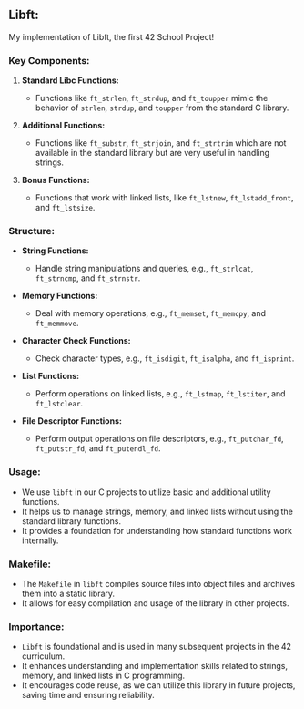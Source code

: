 ## Libft:
My implementation of Libft, the first 42 School Project!

### Key Components:

1. **Standard Libc Functions:**
   - Functions like `ft_strlen`, `ft_strdup`, and `ft_toupper` mimic the behavior of `strlen`, `strdup`, and `toupper` from the standard C library.
   
2. **Additional Functions:**
   - Functions like `ft_substr`, `ft_strjoin`, and `ft_strtrim` which are not available in the standard library but are very useful in handling strings.
   
3. **Bonus Functions:**
   - Functions that work with linked lists, like `ft_lstnew`, `ft_lstadd_front`, and `ft_lstsize`.

### Structure:

- **String Functions:** 
  - Handle string manipulations and queries, e.g., `ft_strlcat`, `ft_strncmp`, and `ft_strnstr`.
  
- **Memory Functions:** 
  - Deal with memory operations, e.g., `ft_memset`, `ft_memcpy`, and `ft_memmove`.
  
- **Character Check Functions:** 
  - Check character types, e.g., `ft_isdigit`, `ft_isalpha`, and `ft_isprint`.
  
- **List Functions:** 
  - Perform operations on linked lists, e.g., `ft_lstmap`, `ft_lstiter`, and `ft_lstclear`.

- **File Descriptor Functions:**
  - Perform output operations on file descriptors, e.g., `ft_putchar_fd`, `ft_putstr_fd`, and `ft_putendl_fd`.

### Usage:

- We use `libft` in our C projects to utilize basic and additional utility functions.
- It helps us to manage strings, memory, and linked lists without using the standard library functions.
- It provides a foundation for understanding how standard functions work internally.

### Makefile:

- The `Makefile` in `libft` compiles source files into object files and archives them into a static library.
- It allows for easy compilation and usage of the library in other projects.

### Importance:

- `Libft` is foundational and is used in many subsequent projects in the 42 curriculum.
- It enhances understanding and implementation skills related to strings, memory, and linked lists in C programming.
- It encourages code reuse, as we can utilize this library in future projects, saving time and ensuring reliability.

